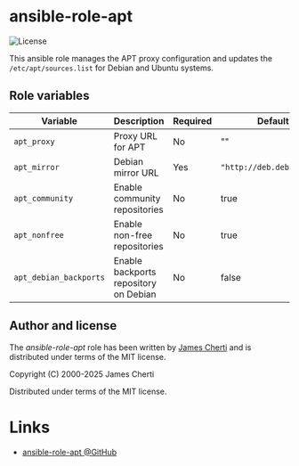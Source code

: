 # ansible-role-apt
![License](https://img.shields.io/github/license/jamescherti/ansible-role-apt)

This ansible role manages the APT proxy configuration and updates the `/etc/apt/sources.list` for Debian and Ubuntu systems.

## Role variables

| Variable                     | Description                           | Required | Default                              |
|------------------------------|---------------------------------------|----------|--------------------------------------|
| `apt_proxy`                  | Proxy URL for APT                     | No       | ""                                   |
| `apt_mirror`                 | Debian mirror URL                     | Yes      | `"http://deb.debian.org"`            |
| `apt_community`              | Enable community repositories         | No       | true                                 |
| `apt_nonfree`                | Enable non-free repositories          | No       | true                                 |
| `apt_debian_backports`       | Enable backports repository on Debian | No       | false                                |

## Author and license

The *ansible-role-apt* role has been written by [James Cherti](https://www.jamescherti.com/) and is distributed under terms of the MIT license.

Copyright (C) 2000-2025 James Cherti

Distributed under terms of the MIT license.

# Links

- [ansible-role-apt @GitHub](https://github.com/jamescherti/ansible-role-apt)
